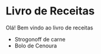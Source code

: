 # Livro de Receitas

Olá! Bem vindo ao livro de receitas
 - Strogonoff de carne 
 - Bolo de Cenoura
